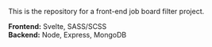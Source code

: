 This is the repository for a front-end job board filter project.

<b>Frontend:</b> Svelte, SASS/SCSS <br>
<b>Backend:</b> Node, Express, MongoDB
